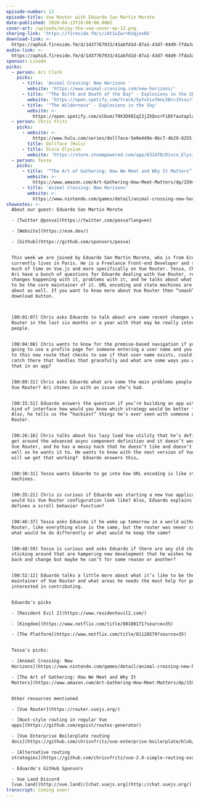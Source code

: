 ```yaml
---
episode-number: 12
episode-title: Vue Router with Eduardo San Martin Morote
date-published: 2020-04-13T10:00:00.000Z
cover-art: /uploads/enjoy-the-vue-cover-ep-12.png
sharing-link: 'https://fireside.fm/s/iAt1uZwr+KUqjovKk'
download-link: >-
  https://aphid.fireside.fm/d/1437767933/41abfd1d-87a1-43d7-94d9-7fda3a5120e1/36ea6a8f-1982-4011-b9b1-cad094cfca6f.mp3
audio-link: >-
  https://aphid.fireside.fm/d/1437767933/41abfd1d-87a1-43d7-94d9-7fda3a5120e1/36ea6a8f-1982-4011-b9b1-cad094cfca6f.mp3
sponsor: Linode
picks:
  - person: Ari Clark
    picks:
      - title: 'Animal Crossing: New Horizons '
        website: 'https://www.animal-crossing.com/new-horizons/'
      - title: '"The Birth and Death of the Day" - Explosions in the Sky'
        website: 'https://open.spotify.com/track/5yYvVixfmnL5BrcJVsscrT'
      - title: '"The Wilderness" - Explosions in the Sky'
        website: >-
          https://open.spotify.com/album/79X3DX8IqI3jZXQvsrFiDV?autoplay=true&v=L
  - person: Chris Fritz
    picks:
      - website: >-
          https://www.hulu.com/series/dollface-5e0e449e-6bc7-4b29-8255-bc5a5f5a9f0d
        title: Dollface (Hulu)
      - title: Disco Elysium
        website: 'https://store.steampowered.com/app/632470/Disco_Elysium/'
  - person: Tessa
    picks:
      - title: '“The Art of Gathering: How We Meet and Why It Matters”'
        website: >-
          https://www.amazon.com/Art-Gathering-How-Meet-Matters/dp/1594634920/ref=tmm_hrd_swatch_0?_encoding=UTF8&qid=1585603268&sr=8-1
      - title: 'Animal Crossing: New Horizons'
        website: >-
          https://www.nintendo.com/games/detail/animal-crossing-new-horizons-switch/
shownotes: >-
  About our guest: Eduardo San Martin Morote

  - [Twitter @posva](https://twitter.com/posva?lang=en)

  - [Website](https://esm.dev/)

  - [Github](https://github.com/sponsors/posva)


  This week we are joined by Eduardo San Martin Morote, who is from Ecuador, but
  currently lives in Paris. He is a Freelance Front-end Developer and spends
  much of time on Vue.js and more specifically on Vue Router. Tessa, Chris, and
  Ari have a bunch of questions for Eduardo dealing with Vue Router, recent
  changes happening with it, problems with it, and he talks about what it’s like
  to be the core maintainer of it. URL encoding and state machines are talked
  about as well. If you want to know more about Vue Router then “smash” the
  download button. 



  [00:01:07] Chris asks Eduardo to talk about are some recent changes with Vue
  Router in the last six months or a year with that may be really interesting to
  people. 


  [00:04:08] Chris wants to know for the premise-based navigation if you’re
  going to use a profile page for someone entering a user name and you take them
  to this new route that checks to see if that user name exists, could you add a
  catch there that handles that gracefully and what are some ways you would use
  that in an app?


  [00:09:31] Chris asks Eduardo what are some the main problems people have with
  Vue Router? Ari chimes in with an issue she’s had. 


  [00:15:51] Eduardo answers the question if you’re building an app with that
  kind of interface how would you know which strategy would be better for you?
  Also, he tells us the “hackiest” things he’s ever seen with someone using Vue
  Router. 


  [00:26:16] Chris talks about his lazy load Vue utility that he’s defined, to
  get around the advanced async component definition and it doesn’t work with
  Vue Router, and he has a messy hack that he doesn’t like and doesn’t work as
  well as he wants it to. He wants to know with the next version of Vue Router
  will we get that working?  Eduardo answers this…


  [00:30:31] Tessa wants Eduardo to go into how URL encoding is like state
  machines. 


  [00:35:21] Chris is curious if Eduardo was starting a new Vue application what
  would his Vue Router configuration look like? Also, Eduardo explains if he
  defines a scroll behavior function?


  [00:46:37] Tessa asks Eduardo if he woke up tomorrow in a world without Vue
  Router, like everything else is the same, but the router was never created,
  what would he do differently or what would he keep the same?


  [00:48:59] Tessa is curious and asks Eduardo if there are any old choices
  sticking around that are hampering new development that he wishes he could go
  back and change but maybe he can’t for some reason or another? 


  [00:52:12] Eduardo talks a little more about what it’s like to be the core
  maintainer of Vue Router and what areas he needs the most help for people
  interested in contributing.


  Eduardo's picks

  - [Resident Evil 2](https://www.residentevil2.com/)

  - [Kingdom](https://www.netflix.com/title/80180171?source=35)

  - [The Platform](https://www.netflix.com/title/81128579?source=35)


  Tessa's picks:

  - [Animal Crossing: New
  Horizons](https://www.nintendo.com/games/detail/animal-crossing-new-horizons-switch/)

  - [The Art of Gathering: How We Meet and Why It
  Matters](https://www.amazon.com/Art-Gathering-How-Meet-Matters/dp/1594634920/ref=tmm_hrd_swatch_0?_encoding=UTF8&qid=1585603268&sr=8-1)


  Other resources mentioned

  - [Vue Router](https://router.vuejs.org/)

  - [Nuxt-style routing in regular Vue
  apps](https://github.com/egoist/routes-generator)

  - [Vue Enterprise Boilerplate routing
  docs](https://github.com/chrisvfritz/vue-enterprise-boilerplate/blob/master/docs/routing.md)

  - [Alternative routing
  strategies](https://github.com/chrisvfritz/vue-2.0-simple-routing-example)

  - Eduardo's GitHub Sponsors

  - Vue Land Discord
  [vue.land](http://vue.land)/[chat.vuejs.org](http://chat.vuejs.org/)
transcript: Coming soon!
---
```


